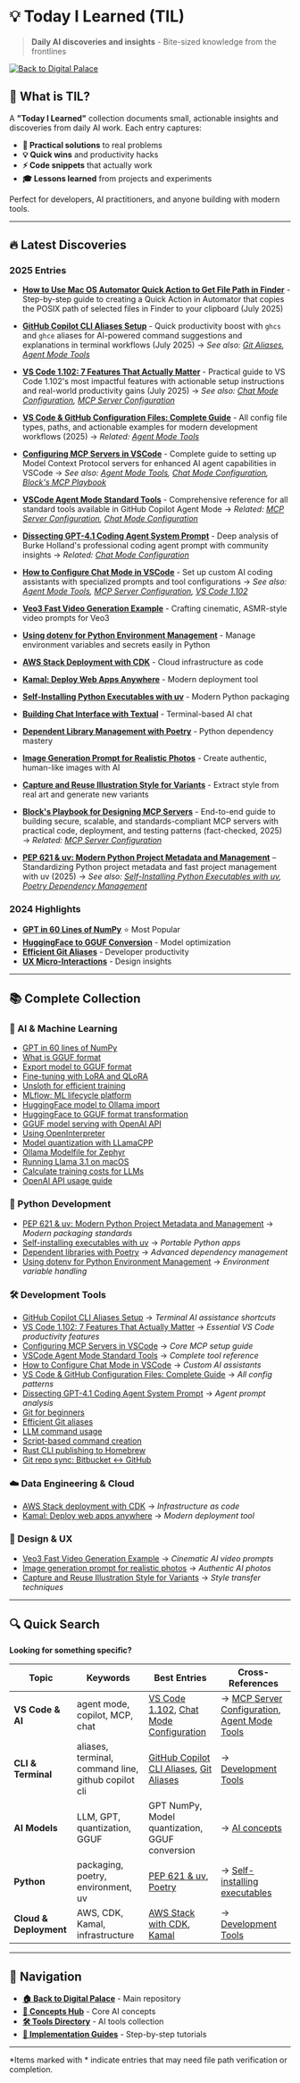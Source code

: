 # 💡 Today I Learned (TIL)

> **Daily AI discoveries and insights** - Bite-sized knowledge from the frontlines

[![Back to Digital Palace](https://img.shields.io/badge/←%20Back%20to-Digital%20Palace-blue?style=for-the-badge)](../../README.md)

## 🎯 What is TIL?

A **"Today I Learned"** collection documents small, actionable insights and discoveries from daily AI work. Each entry captures:

- **🔧 Practical solutions** to real problems
- **💡 Quick wins** and productivity hacks  
- **⚡ Code snippets** that actually work
- **🎓 Lessons learned** from projects and experiments

Perfect for developers, AI practitioners, and anyone building with modern tools.

---

## 🔥 Latest Discoveries


### 2025 Entries

- **[How to Use Mac OS Automator Quick Action to Get File Path in Finder](2025-07-20-macos-automator-quick-action-get-file-path.md)** - Step-by-step guide to creating a Quick Action in Automator that copies the POSIX path of selected files in Finder to your clipboard (July 2025)

- **[GitHub Copilot CLI Aliases Setup](2025-07-13-github-copilot-cli-aliases.md)** - Quick productivity boost with `ghcs` and `ghce` aliases for AI-powered command suggestions and explanations in terminal workflows (July 2025) → *See also: [Git Aliases](2024-07-27-git-alias.md), [Agent Mode Tools](2025-01-09-vscode-agent-mode-standard-tools.md)*

- **[VS Code 1.102: 7 Features That Actually Matter](2025-07-11-vscode-1.102.md)** - Practical guide to VS Code 1.102's most impactful features with actionable setup instructions and real-world productivity gains (July 2025) → *See also: [Chat Mode Configuration](2025-07-09-vscode-chat-mode-configuration.md), [MCP Server Configuration](2025-01-09-vscode-mcp-server-configuration.md)*

- **[VS Code & GitHub Configuration Files: Complete Guide](2025-07-09-vscode-github-configuration-files.md)** - All config file types, paths, and actionable examples for modern development workflows (2025) → *Related: [Agent Mode Tools](2025-01-09-vscode-agent-mode-standard-tools.md)*

- **[Configuring MCP Servers in VSCode](2025-01-09-vscode-mcp-server-configuration.md)** - Complete guide to setting up Model Context Protocol servers for enhanced AI agent capabilities in VSCode → *See also: [Agent Mode Tools](2025-01-09-vscode-agent-mode-standard-tools.md), [Chat Mode Configuration](2025-07-09-vscode-chat-mode-configuration.md), [Block's MCP Playbook](2025-07-07-blocks-mcp-server-playbook.md)*

- **[VSCode Agent Mode Standard Tools](2025-01-09-vscode-agent-mode-standard-tools.md)** - Comprehensive reference for all standard tools available in GitHub Copilot Agent Mode → *Related: [MCP Server Configuration](2025-01-09-vscode-mcp-server-configuration.md), [Chat Mode Configuration](2025-07-09-vscode-chat-mode-configuration.md)*

- **[Dissecting GPT-4.1 Coding Agent System Prompt](2025-07-09-dissecting-gpt4-coding-agent-prompt.md)** - Deep analysis of Burke Holland's professional coding agent prompt with community insights → *Related: [Chat Mode Configuration](2025-07-09-vscode-chat-mode-configuration.md)*

- **[How to Configure Chat Mode in VSCode](2025-07-09-vscode-chat-mode-configuration.md)** - Set up custom AI coding assistants with specialized prompts and tool configurations → *See also: [Agent Mode Tools](2025-01-09-vscode-agent-mode-standard-tools.md), [MCP Server Configuration](2025-01-09-vscode-mcp-server-configuration.md), [VS Code 1.102](2025-07-11-vscode-1.102.md)*
- **[Veo3 Fast Video Generation Example](2025-07-07-veo3-fast.md)** - Crafting cinematic, ASMR-style video prompts for Veo3
- **[Using dotenv for Python Environment Management](2025-07-05-dotenv-usage.md)** - Manage environment variables and secrets easily in Python
- **[AWS Stack Deployment with CDK](2025-01-14-deploy-an-aws-stack-with-cdk.md)** - Cloud infrastructure as code
- **[Kamal: Deploy Web Apps Anywhere](2025-01-14-kamal-deploy-web-app-anywere.md)** - Modern deployment tool
- **[Self-Installing Python Executables with uv](2025-01-24-self-installing-python-executables-with-uv.md)** - Modern Python packaging
- **[Building Chat Interface with Textual](2025-01-24-building-a-chat-interface-using-textual.md)** - Terminal-based AI chat
- **[Dependent Library Management with Poetry](2025-01-29-dependant-library-with-poetry.md)** - Python dependency mastery
- **[Image Generation Prompt for Realistic Photos](2025-07-03-image-generation-realistic.md)** - Create authentic, human-like images with AI
- **[Capture and Reuse Illustration Style for Variants](2025-07-03-capture-illustration-style.md)** - Extract style from real art and generate new variants
- **[Block's Playbook for Designing MCP Servers](2025-07-07-blocks-mcp-server-playbook.md)** - End-to-end guide to building secure, scalable, and standards-compliant MCP servers with practical code, deployment, and testing patterns (fact-checked, 2025) → *Related: [MCP Server Configuration](2025-01-09-vscode-mcp-server-configuration.md)*

- **[PEP 621 & uv: Modern Python Project Metadata and Management](2025-07-09-pep621-uv.md)** – Standardizing Python project metadata and fast project management with uv (2025) → *See also: [Self-Installing Python Executables with uv](2025-01-24-self-installing-python-executables-with-uv.md), [Poetry Dependency Management](2025-01-29-dependant-library-with-poetry.md)*

### 2024 Highlights  
- **[GPT in 60 Lines of NumPy](2024-02-26-gpt_60_lines_of_code.md)** ⭐ Most Popular
- **[HuggingFace to GGUF Conversion](2024-03-04%20how_to_transform_a_huggingface_model_to_gguf.md)** - Model optimization
- **[Efficient Git Aliases](2024-07-27-git-alias.md)** - Developer productivity
- **[UX Micro-Interactions](2024-08-07_ux_micro_interractions.md)** - Design insights

---

## 📚 Complete Collection

### 🤖 AI & Machine Learning
- [GPT in 60 lines of NumPy](2024-02-26-gpt_60_lines_of_code.md)
- [What is GGUF format](2024-01-03%20What%20is%20GGUF.md)
- [Export model to GGUF format](2024-02-25-how_to_export_a_model_to_gguf.md)
- [Fine-tuning with LoRA and QLoRA](2024-02-26%20How%20to%20fine%20tune%20a%20model%20with%20Lora%20and%20QLora.md)
- [Unsloth for efficient training](2024-02-28%20unsloth.md)
- [MLflow: ML lifecycle platform](./mlfow/README.md)
- [HuggingFace model to Ollama import](2024-03-02%20ollama_import_model.md)
- [HuggingFace to GGUF format transformation](2024-03-04%20how_to_transform_a_huggingface_model_to_gguf.md)
- [GGUF model serving with OpenAI API](2024-03-04%20llama_cpp_gguf_openai_server.md)
- [Using OpenInterpreter](2024-03-13%20how_to_use_openinterpreter.md)
- [Model quantization with LLamaCPP](2024-03-18-%20how_quantize_a_model_with_lamacpp.md)
- [Ollama Modelfile for Zephyr](2024-03-21_modelfile_zephyr.md)
- [Running Llama 3.1 on macOS](2024-07-31-running_a_llama_model_3_1_from_lama_cpp_on_mac_os.md)
- [Calculate training costs for LLMs](./how_to_calulate_price_to_train_a_large_model/how_to_calculate_price_to_train_a_llm.md)
- [OpenAI API usage guide](./openai_api/README.md)

### 🐍 Python Development

- [PEP 621 & uv: Modern Python Project Metadata and Management](2025-07-09-pep621-uv.md) → *Modern packaging standards*
- [Self-installing executables with uv](2025-01-24-self-installing-python-executables-with-uv.md) → *Portable Python apps*
- [Dependent libraries with Poetry](2025-01-29-dependant-library-with-poetry.md) → *Advanced dependency management*
- [Using dotenv for Python Environment Management](2025-07-05-dotenv-usage.md) → *Environment variable handling*

### 🛠️ Development Tools

- [GitHub Copilot CLI Aliases Setup](2025-07-13-github-copilot-cli-aliases.md) → *Terminal AI assistance shortcuts*
- [VS Code 1.102: 7 Features That Actually Matter](2025-07-11-vscode-1.102.md) → *Essential VS Code productivity features*
- [Configuring MCP Servers in VSCode](2025-01-09-vscode-mcp-server-configuration.md) → *Core MCP setup guide*
- [VSCode Agent Mode Standard Tools](2025-01-09-vscode-agent-mode-standard-tools.md) → *Complete tool reference*
- [How to Configure Chat Mode in VSCode](2025-07-09-vscode-chat-mode-configuration.md) → *Custom AI assistants*
- [VS Code & GitHub Configuration Files: Complete Guide](2025-07-09-vscode-github-configuration-files.md) → *All config patterns*
- [Dissecting GPT-4.1 Coding Agent System Prompt](2025-07-09-dissecting-gpt4-coding-agent-prompt.md) → *Agent prompt analysis*
- [Git for beginners](git/git.md)
- [Efficient Git aliases](2024-07-27-git-alias.md)
- [LLM command usage](2024-03-03%20how_to_use_llm_command.md)
- [Script-based command creation](2024-03-18%20how_to_create_a_script_based_command.md)
- [Rust CLI publishing to Homebrew](2024-04-14_how_to_publish_to_homebrew.md)
- [Git repo sync: Bitbucket ↔ GitHub](2024-09-13-bitbucket-syncc.md)

### ☁️ Data Engineering & Cloud

- [AWS Stack deployment with CDK](2025-01-14-deploy-an-aws-stack-with-cdk.md) → *Infrastructure as code*
- [Kamal: Deploy web apps anywhere](2025-01-14-kamal-deploy-web-app-anywere.md) → *Modern deployment tool*

### 🎨 Design & UX

- [Veo3 Fast Video Generation Example](2025-07-07-veo3-fast.md) → *Cinematic AI video prompts*
- [Image generation prompt for realistic photos](2025-07-03-image-generation-realistic.md) → *Authentic AI photos*
- [Capture and Reuse Illustration Style for Variants](2025-07-03-capture-illustration-style.md) → *Style transfer techniques*

---

## 🔍 Quick Search

**Looking for something specific?**

| **Topic** | **Keywords** | **Best Entries** | **Cross-References** |
|-----------|------------|------------------|---------------------|
| **VS Code & AI** | agent mode, copilot, MCP, chat | [VS Code 1.102](2025-07-11-vscode-1.102.md), [Chat Mode Configuration](2025-07-09-vscode-chat-mode-configuration.md) | → [MCP Server Configuration](2025-01-09-vscode-mcp-server-configuration.md), [Agent Mode Tools](2025-01-09-vscode-agent-mode-standard-tools.md) |
| **CLI & Terminal** | aliases, terminal, command line, github copilot cli | [GitHub Copilot CLI Aliases](2025-07-13-github-copilot-cli-aliases.md), [Git Aliases](2024-07-27-git-alias.md) | → [Development Tools](#️-development-tools) |
| **AI Models** | LLM, GPT, quantization, GGUF | GPT NumPy, Model quantization, GGUF conversion | → [AI concepts](../../concepts/README.md) |
| **Python** | packaging, poetry, environment, uv | [PEP 621 & uv](2025-07-09-pep621-uv.md), [Poetry](2025-01-29-dependant-library-with-poetry.md) | → [Self-installing executables](2025-01-24-self-installing-python-executables-with-uv.md) |
| **Cloud & Deployment** | AWS, CDK, Kamal, infrastructure | [AWS Stack with CDK](2025-01-14-deploy-an-aws-stack-with-cdk.md), [Kamal](2025-01-14-kamal-deploy-web-app-anywere.md) | → [Development Tools](#️-development-tools) |

---

## 🚀 Navigation

- **[🏠 Back to Digital Palace](../../README.md)** - Main repository
- **[🧩 Concepts Hub](../../concepts/README.md)** - Core AI concepts  
- **[🛠️ Tools Directory](../../tools/ai-tools-master-directory.md)** - AI tools collection
- **[🎯 Implementation Guides](../../guides/goal-oriented-guides.md)** - Step-by-step tutorials

---

*Items marked with * indicate entries that may need file path verification or completion.


